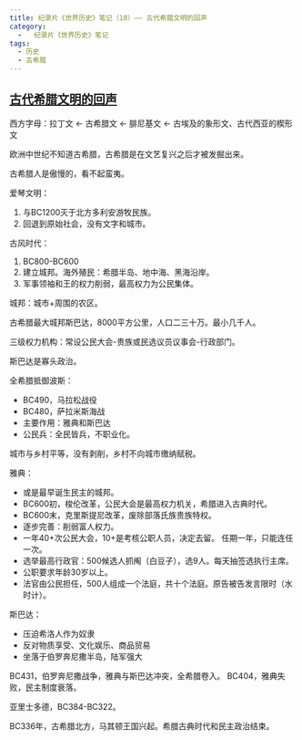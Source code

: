 ```yaml
---
title: 纪录片《世界历史》笔记（10）—— 古代希腊文明的回声
category:
  -   纪录片《世界历史》笔记
tags: 
  - 历史
  - 古希腊
---
```


## [古代希腊文明的回声](https://www.bilibili.com/bangumi/play/ep517667)

西方字母：拉丁文 <- 古希腊文 <- 腓尼基文 <- 古埃及的象形文、古代西亚的楔形文

欧洲中世纪不知道古希腊，古希腊是在文艺复兴之后才被发掘出来。

古希腊人是傲慢的，看不起蛮夷。

爱琴文明：
1. 与BC1200灭于北方多利安游牧民族。
2. 回退到原始社会，没有文字和城市。


古风时代：
1. BC800-BC600
2. 建立城邦。海外殖民：希腊半岛、地中海、黑海沿岸。
3. 军事领袖和王的权力削弱，最高权力为公民集体。

城邦：城市+周围的农区。

古希腊最大城邦斯巴达，8000平方公里，人口二三十万。最小几千人。

三级权力机构：常设公民大会-贵族或民选议员议事会-行政部门。

斯巴达是寡头政治。

全希腊抵御波斯：
- BC490，马拉松战役
- BC480，萨拉米斯海战
- 主要作用：雅典和斯巴达
- 公民兵：全民皆兵，不职业化。

城市与乡村平等，没有剥削，乡村不向城市缴纳赋税。

雅典：
- 或是最早诞生民主的城邦。
- BC600初，梭伦改革，公民大会是最高权力机关，希腊进入古典时代。
- BC600末，克里斯提尼改革，废除部落氏族贵族特权。
- 逐步完善：削弱富人权力。
- 一年40+次公民大会，10+是考核公职人员，决定去留。
任期一年，只能连任一次。
- 选举最高行政官：500候选人抓阄（白豆子），选9人。每天抽签选执行主席。
- 公职要求年龄30岁以上。
- 法官由公民担任，500人组成一个法庭，共十个法庭。原告被告发言限时（水时计）。

斯巴达：
- 压迫希洛人作为奴隶
- 反对物质享受、文化娱乐、商品贸易
- 坐落于伯罗奔尼撒半岛，陆军强大

BC431，伯罗奔尼撒战争，雅典与斯巴达冲突，全希腊卷入。
BC404，雅典失败，民主制度衰落。 

亚里士多德，BC384-BC322。

BC336年，古希腊北方，马其顿王国兴起。希腊古典时代和民主政治结束。
